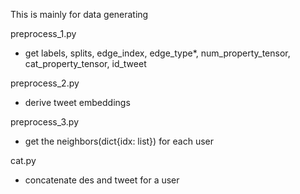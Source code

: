 This is mainly for data generating

preprocess_1.py
- get labels, splits, edge_index, edge_type*, num_property_tensor, cat_property_tensor, id_tweet

preprocess_2.py
- derive tweet embeddings

preprocess_3.py
- get the neighbors(dict{idx: list}) for each user

cat.py
- concatenate des and tweet for a user